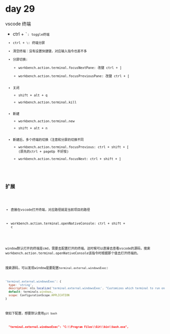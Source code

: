 # day 29

vscode 终端

- ctrl + <code>`<code>: toggle终端
- ctrl + `\`: 终端分屏
- 清空终端：没有设置快捷键，对应输入指令也差不多
- 分屏切换:
  - workbench.action.terminal.focusNextPane: 改键 ctrl + ]
  - workbench.action.terminal.focusPreviousPane: 改键 ctrl + [
- 关闭
  - shift + alt + q
  - workbench.action.terminal.kill
- 新建
  - workbench.action.terminal.new 
  - shift + alt + n
- 新建后，多个终端的切换（注意和分屏的切换不同
  - workbench.action.terminal.focusPrevious: ctrl + shift + [ (原先的ctrl + pageUp 不好按)
  - workbench.action.terminal.focusNext: ctrl + shift + ] 

## 扩展

- 直接在vscode打开终端，对应路径就是当前项目的路径

- workbench.action.terminal.openNativeConsole: ctrl + shift + c

window默认打开的终端是cmd，需要去配置打开的终端。这时候可以直接去查看vscode的源码，搜索workbench.action.terminal.openNativeConsole该指令时根据那个值去打开终端的。

搜索源码，可以发现window是要配置`terminal.external.windowsExec`:

```js
'terminal.external.windowsExec': {
  type: 'string',
  description: nls.localize('terminal.external.windowsExec', "Customizes which terminal to run on Windows."),
  default: terminals.windows,
  scope: ConfigurationScope.APPLICATION
}
```

做如下配置，想要默认使用`git bash`

```json
  "terminal.external.windowsExec": "C:\\Program Files\\Git\\bin\\bash.exe",
```

